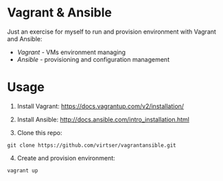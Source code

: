 Vagrant & Ansible
============

Just an exercise for myself to run and provision environment with Vagrant and Ansible:
* _Vagrant_ - VMs environment managing
* _Ansible_ - provisioning and configuration management

# Usage
1. Install Vagrant:
https://docs.vagrantup.com/v2/installation/

2. Install Ansible:
http://docs.ansible.com/intro_installation.html

3. Clone this repo:
``` 
git clone https://github.com/virtser/vagrantansible.git
``` 

4. Create and provision environment:
``` 
vagrant up
```
